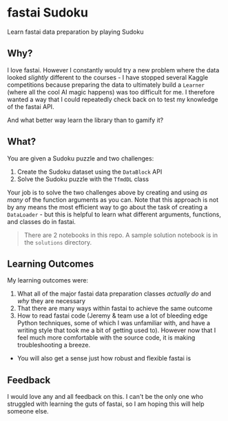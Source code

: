 # fastai Sudoku

Learn fastai data preparation by playing Sudoku

## Why?

I love fastai. However I constantly would try a new problem where the data looked *slightly* different to the courses - I have stopped several Kaggle competitions because preparing the data to ultimately build a `Learner` (where all the cool AI magic happens) was too difficult for me. I therefore wanted a way that I could repeatedly check back on to test my knowledge of the fastai API.

And what better way learn the library than to gamify it?

## What?

You are given a Sudoku puzzle and two challenges:
1. Create the Sudoku dataset using the `DataBlock` API
2. Solve the Sudoku puzzle with the `TfmdDL` class

Your job is to solve the two challenges above by creating and using *as many* of the function arguments as you can. Note that this approach is not by any means the most efficient way to go about the task of creating a `DataLoader` - but this is helpful to learn what different arguments, functions, and classes do in fastai.

> There are 2 notebooks in this repo. A sample solution notebook is in the `solutions` directory.

## Learning Outcomes

My learning outcomes were:

1. What all of the major fastai data preparation classes *actually do* and *why* they are necessary
2. That there are many ways within fastai to achieve the same outcome 
3. How to read fastai code (Jeremy & team use a lot of bleeding edge Python techniques, some of which I was unfamiliar with, and have a writing style that took me a bit of getting used to). However now that I feel much more comfortable with the source code, it is making troubleshooting a breeze.
  * You will also get a sense just how robust and flexible fastai is
  
## Feedback

I would love any and all feedback on this. I can't be the only one who struggled with learning the guts of fastai, so I am hoping this will help someone else.

